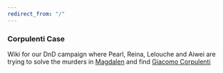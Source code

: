 ```yaml
---
redirect_from: "/"
---
```


### Corpulenti Case

Wiki for our DnD campaign where Pearl, Reina, Lelouche and Aiwei are trying to solve the murders in [Magdalen](Magdalen) and find [Giacomo Corpulenti](Corpulenti)

